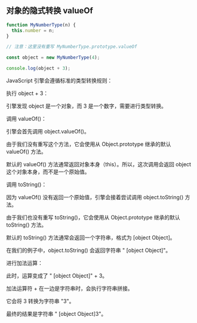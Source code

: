 ## 对象的隐式转换 valueOf
```js
function MyNumberType(n) {
  this.number = n;
}

// 注意：这里没有重写 MyNumberType.prototype.valueOf

const object = new MyNumberType(4);

console.log(object + 3);
```
JavaScript 引擎会遵循标准的类型转换规则：

执行 object + 3：

引擎发现 object 是一个对象，而 3 是一个数字，需要进行类型转换。

调用 valueOf()：

引擎会首先调用 object.valueOf()。

由于我们没有重写这个方法，它会使用从 Object.prototype 继承的默认 valueOf() 方法。

默认的 valueOf() 方法通常返回对象本身（this）。所以，这次调用会返回 object 这个对象本身，而不是一个原始值。

调用 toString()：

因为 valueOf() 没有返回一个原始值，引擎会接着尝试调用 object.toString() 方法。

由于我们也没有重写 toString()，它会使用从 Object.prototype 继承的默认 toString() 方法。

默认的 toString() 方法通常会返回一个字符串，格式为 [object Object]。

在我们的例子中，object.toString() 会返回字符串 " [object Object]"。

进行加法运算：

此时，运算变成了 " [object Object]" + 3。

加法运算符 + 在一边是字符串时，会执行字符串拼接。

它会将 3 转换为字符串 "3"。

最终的结果是字符串 " [object Object]3"。